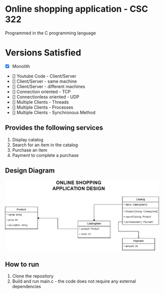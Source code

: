 # Online shopping application - CSC 322

Programmed in the C programming language

# Versions Satisfied

- [x] Monolith
- [] Youtube Code - Client/Server
- [] Client/Server - same machine
- [] Client/Server - different machines
- [] Connection oriented - TCP
- [] Connectionless oriented - UDP
- [] Multiple Clients - Threads
- [] Multiple Clients - Processes
- [] Multiple Clients - Synchronous Method

## Provides the following services

1. Display catalog
2. Search for an item in the catalog
3. Purchase an item
4. Payment to complete a purchase

## Design Diagram

![UML diagram](design.jpg)

## How to run

1. Clone the repository
2. Build and run main.c - the code does not require any external dependencies
